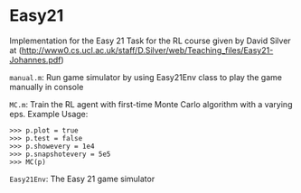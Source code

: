 # Easy21
Implementation for the Easy 21 Task for the RL course given by David Silver at (http://www0.cs.ucl.ac.uk/staff/D.Silver/web/Teaching_files/Easy21-Johannes.pdf)

```manual.m```: Run game simulator by using Easy21Env class to play the game manually in console

```MC.m```: Train the RL agent with first-time Monte Carlo algorithm with a varying eps.
Example Usage:
```
>>> p.plot = true
>>> p.test = false
>>> p.showevery = 1e4
>>> p.snapshotevery = 5e5
>>> MC(p)
```

```Easy21Env```: The Easy 21 game simulator
